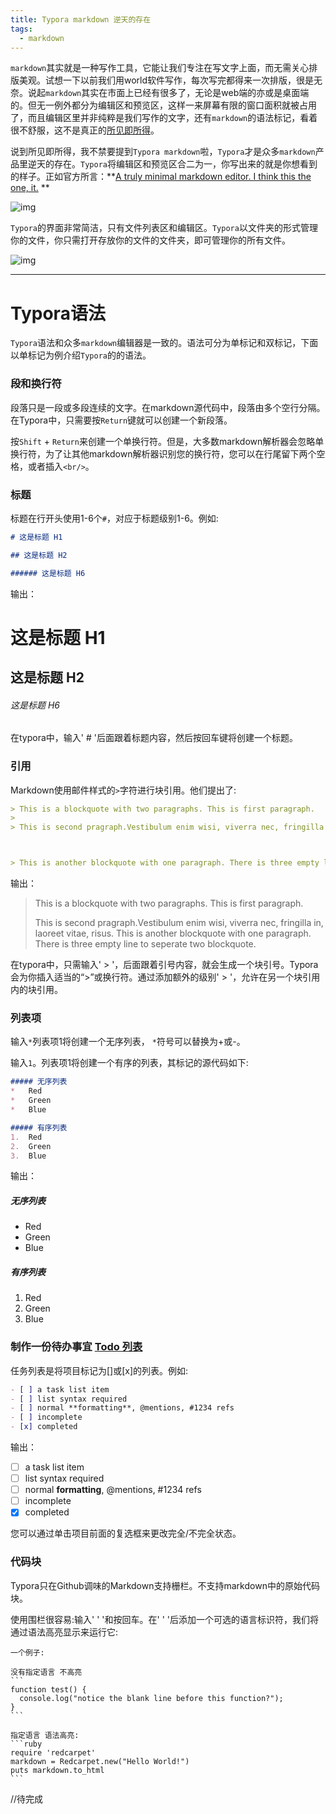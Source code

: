 ```yaml
---
title: Typora markdown 逆天的存在
tags:
  - markdown
---
```




`markdown`其实就是一种写作工具，它能让我们专注在写文字上面，而无需关心排版美观。试想一下以前我们用world软件写作，每次写完都得来一次排版，很是无奈。说起`markdown`其实在市面上已经有很多了，无论是web端的亦或是桌面端的。但无一例外都分为编辑区和预览区，这样一来屏幕有限的窗口面积就被占用了，而且编辑区里并非纯粹是我们写作的文字，还有`markdown`的语法标记，看着很不舒服，这不是真正的<u>所见即所得</u>。

说到所见即所得，我不禁要提到`Typora markdown`啦，`Typora`才是众多`markdown`产品里逆天的存在。`Typora`将编辑区和预览区合二为一，你写出来的就是你想看到的样子。正如官方所言：**<u>A truly minimal markdown editor. I think this the one, it.</u> **

![img](https://ws2.sinaimg.cn/large/0069RVTdgy1fuuycceandg30go0erabn.gif)

`Typora`的界面非常简洁，只有文件列表区和编辑区。`Typora`以文件夹的形式管理你的文件，你只需打开存放你的文件的文件夹，即可管理你的所有文件。

![img](https://ws1.sinaimg.cn/large/0069RVTdgy1fuuyrrlkc2g30go05jto9.gif)

------



# Typora语法 #

`Typora`语法和众多`markdown`编辑器是一致的。语法可分为单标记和双标记，下面以单标记为例介绍`Typora`的的语法。



### 段和换行符

段落只是一段或多段连续的文字。在markdown源代码中，段落由多个空行分隔。在Typora中，只需要按`Return`键就可以创建一个新段落。

按`Shift` + `Return`来创建一个单换行符。但是，大多数markdown解析器会忽略单换行符，为了让其他markdown解析器识别您的换行符，您可以在行尾留下两个空格，或者插入`<br/>`。



### 标题

标题在行开头使用1-6个`#`，对应于标题级别1-6。例如:

```markdown
# 这是标题 H1

## 这是标题 H2

###### 这是标题 H6
```

输出：

# 这是标题 H1

## 这是标题 H2

###### 这是标题 H6

在typora中，输入' # '后面跟着标题内容，然后按回车键将创建一个标题。



### 引用

Markdown使用邮件样式的`>`字符进行块引用。他们提出了:

```markdown
> This is a blockquote with two paragraphs. This is first paragraph.
>
> This is second pragraph.Vestibulum enim wisi, viverra nec, fringilla in, laoreet vitae, risus.



> This is another blockquote with one paragraph. There is three empty line to seperate two blockquote.
```

输出：

> This is a blockquote with two paragraphs. This is first paragraph.
>
> This is second pragraph.Vestibulum enim wisi, viverra nec, fringilla in, laoreet vitae, risus.
> This is another blockquote with one paragraph. There is three empty line to seperate two blockquote.

在typora中，只需输入' > '，后面跟着引号内容，就会生成一个块引号。Typora会为你插入适当的“>”或换行符。通过添加额外的级别' > '，允许在另一个块引用内的块引用。



### 列表项

输入`*`列表项1将创建一个无序列表， `*`符号可以替换为+或-。

输入`1`。列表项1将创建一个有序的列表，其标记的源代码如下:

```markdown
##### 无序列表
*   Red
*   Green
*   Blue

##### 有序列表
1.  Red
2. 	Green
3.	Blue
```

输出：

##### 无序列表
*   Red
*   Green
*   Blue
##### 有序列表
1.  Red
2.  Green
3.  Blue



### 制作一份待办事宜 [Todo 列表](https://www.zybuluo.com/mdeditor?url=https://www.zybuluo.com/static/editor/md-help.markdown#13-%E5%BE%85%E5%8A%9E%E4%BA%8B%E5%AE%9C-todo-%E5%88%97%E8%A1%A8)

任务列表是将项目标记为[]或[x]的列表。例如:

```markdown
- [ ] a task list item
- [ ] list syntax required
- [ ] normal **formatting**, @mentions, #1234 refs
- [ ] incomplete
- [x] completed
```

输出：

- [ ] a task list item
- [ ] list syntax required
- [ ] normal **formatting**, @mentions, #1234 refs
- [ ] incomplete
- [x] completed

您可以通过单击项目前面的复选框来更改完全/不完全状态。



### 代码块

Typora只在Github调味的Markdown支持栅栏。不支持markdown中的原始代码块。

使用围栏很容易:输入' ' '和按回车。在' ' '后添加一个可选的语言标识符，我们将通过语法高亮显示来运行它:

~~~gfm
一个例子:

没有指定语言 不高亮
```
function test() {
  console.log("notice the blank line before this function?");
}
```

指定语言 语法高亮:
```ruby
require 'redcarpet'
markdown = Redcarpet.new("Hello World!")
puts markdown.to_html
```
~~~



//待完成